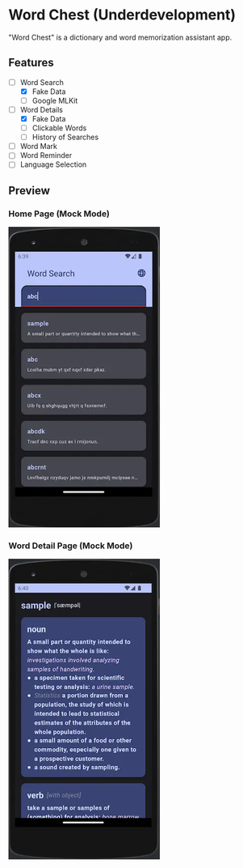 # Word Chest (Underdevelopment)
"Word Chest" is a dictionary and word memorization assistant app.

## Features
- [ ] Word Search
  - [x] Fake Data
  - [ ] Google MLKit
- [ ] Word Details
  - [x] Fake Data
  - [ ] Clickable Words
  - [ ] History of Searches
- [ ] Word Mark
- [ ] Word Reminder
- [ ] Language Selection

## Preview
### Home Page (Mock Mode)
![home page](docs/images/home.webp)

### Word Detail Page (Mock Mode)
![word details page](docs/images/word_details.webp)
